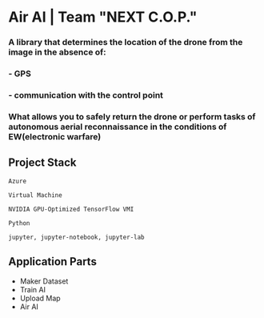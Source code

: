 # Air AI  |  Team "NEXT C.O.P." 

### A library that determines the location of the drone from the image in the absence of:
### - GPS
### - communication with the control point

### What allows you to safely return the drone or perform tasks of autonomous aerial reconnaissance in the conditions of EW(electronic warfare)


## Project Stack

`Azure`

`Virtual Machine`

`NVIDIA GPU-Optimized TensorFlow VMI`

`Python`

`jupyter, jupyter-notebook, jupyter-lab`



## Application Parts

- Maker Dataset
- Train AI
- Upload Map
- Air AI
